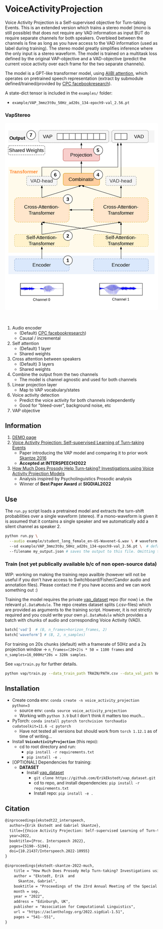 # VoiceActivityProjection

Voice Activity Projection is a Self-supervised objective for Turn-taking Events. This is an extended version which trains a stereo model (mono is still possible) that does not require any VAD information as input BUT do require separate channels for both speakers. Overbleed between the channels is fine as long as you have access to the VAD information (used as label during training). The stereo model greatly simplifies inference where the only input is a stereo waveform. The model is trained on a multitask loss defined by the original VAP-objective and a VAD-objective (predict the current voice activity over each frame for the two separate channels).

The model is a GPT-like transformer model, using [AliBI attention](https://ofir.io/train_short_test_long.pdf), which operates on pretrained speech representation (extract by submodule defined/trained/provided by [CPC facebookresearch](https://github.com/facebookresearch/CPC_audio)).

A state-dict tensor is included in the `examples/` folder:
* `example/VAP_3mmz3t0u_50Hz_ad20s_134-epoch9-val_2.56.pt`



### VapStereo


<div style='margin-bottom: 50px; padding: 10px; background: white; border-radius: 5px'>

![](assets/VapStereo.png)

</div>

1. Audio encoder
    - (Default) [CPC facebookresearch](https://github.com/facebookresearch/CPC_audio))
    - Causal / incremental
2. Self attention
    - (Default) 1 layer
    - Shared weights
3. Cross attention between speakers
    - (Default) 3 layers 
    - Shared weights
4. Combine the output from the two channels
    - The model is channel agnostic and used for both channels
5. Linear projection layer
    - Map to VAP vocabulary/states
6. Voice activity detection
    - Predict the voice activity for both channels independently
    - Good for "bleed-over", background noise, etc
7. VAP objective


## Information

1. [DEMO page](https://erikekstedt.github.io/VAP/)
2. [Voice Activity Projection: Self-supervised Learning of Turn-taking Events](https://arxiv.org/abs/2205.09812)
    * Paper introducing the VAP model and comparing it to prior work [Skantze 2016]()
    * **Accepted at INTERSPEECH2022**
3. [How Much Does Prosody Help Turn-taking? Investigations using Voice Activity Projection Models](https://arxiv.org/abs/2209.05161)
    * Analysis inspired by Psycholinguistics Prosodic analysis
    * Winner of **Best Paper Award** at **SIGDIAL2022**

## Use

The `run.py` script loads a pretrained model and extracts the turn-shift probabilities over a single waveform (stereo). If a mono-waveform is given it is assumed that it contains a single speaker and we automatically add a silent channel as speaker 2.

```bash
python run.py \
  --audio example/student_long_female_en-US-Wavenet-G.wav \ # waveform
  --sd example/VAP_3mmz3t0u_50Hz_ad20s_134-epoch9-val_2.56.pt \  # default state dict
  --filename my_output.json # saves the output to this file. Omitting this flag saves output to ./{AUDIO_FILENAME}.json
```

### Train (not yet publically available b/c of non open-source data)

WIP: working on making the training repo availble (however will not be useful if you don't have access to Switchboard/Fisher/Candor audio and annotation files). Please contact me if you have access and we can work something out :)

Training the model requires the private [vap_dataset](https://github.com/ErikEkstedt/vap_dataset) repo (for now) i.e. the relevant `pl.DataModule`. The repo creates dataset splits (.csv-files) which are provided as arguments to the training script. However, it is not strictly required and you could write your own `pl.DataModule` which provides a batch with chunks of audio and corresponding Voice Activity (VAD).

```python
batch['vad']  # (B, n_frames+horizon_frames, 2)
batch['waveform'] # (B, 2, n_samples) 
```

For training on 20s chunks (default) with a framerate of 50Hz and a 2s projection window -> `n_frames=(20+2)s * 50 = 1100 frames` and `n_samples=16_000Hz*20s = 320k samples`.


See `vap/train.py` for further details.

```bash
python vap/train.py --data_train_path TRAIN/PATH.csv --data_val_path VAL/PATH.csv
```

## Installation

* Create conda env: `conda create -n voice_activity_projection python=3`
  - source env: `conda source voice_activity_projection`
  - Working with `python 3.9` but I don't think it matters too much...
* PyTorch: `conda install pytorch torchvision torchaudio cudatoolkit=11.6 -c pytorch`
    - Have not tested all versions but should work from `torch 1.12.1` as of time of writing...
* Install **`VoiceActivityProjection`** (this repo):
  * cd to root directory and run:
    * `pip install -r requirements.txt`
    * `pip install -e .`
* [OPTIONAL] Dependencies for training:
  * **DATASET**
    * Install [vap_dataset](https://github.com/ErikEkstedt/vap_dataset)
      * `git clone https://github.com/ErikEkstedt/vap_dataset.git`
      * cd to repo, and install dependencies: `pip install -r requirements.txt`
      * Install repo: `pip install -e .`


## Citation

```latex
@inproceedings{ekstedt22_interspeech,
  author={Erik Ekstedt and Gabriel Skantze},
  title={{Voice Activity Projection: Self-supervised Learning of Turn-taking Events}},
  year=2022,
  booktitle={Proc. Interspeech 2022},
  pages={5190--5194},
  doi={10.21437/Interspeech.2022-10955}
}
```

```latex
@inproceedings{ekstedt-skantze-2022-much,
    title = "How Much Does Prosody Help Turn-taking? Investigations using Voice Activity Projection Models",
    author = "Ekstedt, Erik  and
      Skantze, Gabriel",
    booktitle = "Proceedings of the 23rd Annual Meeting of the Special Interest Group on Discourse and Dialogue",
    month = sep,
    year = "2022",
    address = "Edinburgh, UK",
    publisher = "Association for Computational Linguistics",
    url = "https://aclanthology.org/2022.sigdial-1.51",
    pages = "541--551",
}
```
